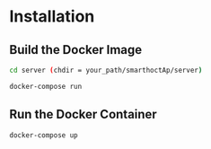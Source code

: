 # Installation
## Build the Docker Image

```bash
cd server (chdir = your_path/smarthoctAp/server)

docker-compose run
```
## Run the Docker Container
```bash
docker-compose up
```
